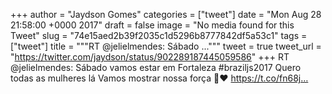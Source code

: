 
+++
author = "Jaydson Gomes"
categories = ["tweet"]
date = "Mon Aug 28 21:58:00 +0000 2017"
draft = false
image = "No media found for this Tweet"
slug = "74e15aed2b39f2035c1d5296b8777842df5a53c1"
tags = ["tweet"]
title = """RT @jelielmendes: Sábado ..."""
tweet = true
tweet_url = "https://twitter.com/jaydson/status/902289187445059586"
+++
RT @jelielmendes: Sábado vamos estar em Fortaleza #braziljs2017 
Quero todas as mulheres lá
Vamos mostrar nossa força 💪❤ https://t.co/fn68j…
